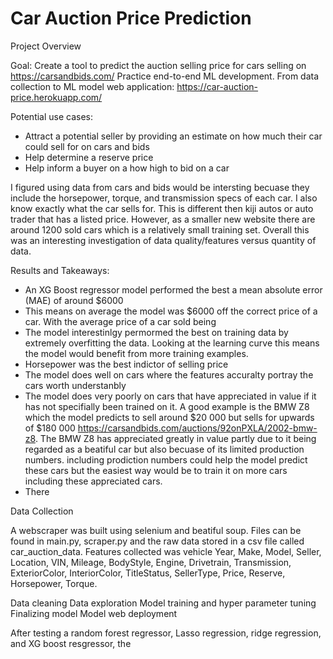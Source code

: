 # Car Auction Price Prediction

Project Overview 

Goal: Create a tool to predict the auction selling price for cars selling on https://carsandbids.com/
Practice end-to-end ML development. From data collection to ML model web application: https://car-auction-price.herokuapp.com/

Potential use cases: 
* Attract a potential seller by providing an estimate on how much their car could sell for on cars and bids
* Help determine a reserve price
* Help inform a buyer on a how high to bid on a car

I figured using data from cars and bids would be intersting becuase they include  the horsepower, torque, and transmission specs of each car. I also know exactly what the car sells for. This is different then kiji autos or auto trader that has a listed price. However, as a smaller new website there are around 1200 sold cars which is a relatively small training set. Overall this was an interesting investigation of data quality/features versus quantity of data. 

Results and Takeaways: 
* An XG Boost regressor model performed the best a mean absolute error (MAE) of around $6000
* This means on average the model was $6000 off the correct price of a car. With the average price of a car sold being 
* The model interestinlgy permormed the best on training data by extremely overfitting the data. Looking at the learning curve this means the model would benefit from more training examples.
* Horsepower was the best indictor of selling price
* The model does well on cars where the features accuralty portray the cars worth understanbly
* The model does very poorly on cars that have appreciated in value if it has not specifially been trained on it. A good example is the BMW Z8 which the model predicts to sell around $20 000 but sells for upwards of $180 000 https://carsandbids.com/auctions/92onPXLA/2002-bmw-z8. The BMW Z8 has appreciated greatly in value partly due to it being regarded as a beatiful car but also becuase of its limited production numbers. 
including prodiction numbers could help the model predict these cars but the easiest way would be to train it on more cars including these appreciated cars.
* There 

Data Collection 

A webscraper was built using selenium and beatiful soup. Files can be found in main.py, scraper.py and the raw data stored in a csv file called car_auction_data. Features collected was vehicle Year,	Make,	Model,	Seller,	Location,	VIN,	Mileage,	BodyStyle,	Engine,	Drivetrain,	Transmission,	ExteriorColor,	InteriorColor,	TitleStatus,	SellerType,	Price,	Reserve,	Horsepower,	Torque.


Data cleaning
Data exploration 
Model training and hyper parameter tuning
Finalizing model 
Model web deployment


After testing a random forest regressor, Lasso regression, ridge regression, and XG boost resgressor, the  
